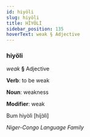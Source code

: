 ```yaml
---
id: hiyöli
slug: hiyöli
title: HİYÖLİ
sidebar_position: 135
hoverText: weak § Adjective
---
```


### hiyöli

*weak* **§** Adjective

**Verb**: to be weak

**Noun**: weakness

**Modifier**: weak

Bum hiyòlì [híjɔ̀lì]

*Niger-Congo Language Family*